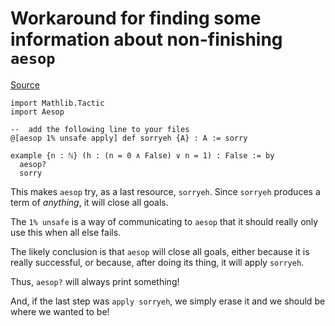 #  Workaround for finding some information about non-finishing `aesop`

[Source](https://leanprover.zulipchat.com/#narrow/stream/113488-general/topic/non-finishing.20.60aesop.3F.60/near/404962767)

```lean
import Mathlib.Tactic
import Aesop

--  add the following line to your files
@[aesop 1% unsafe apply] def sorryeh {A} : A := sorry

example {n : ℕ} (h : (n = 0 ∧ False) ∨ n = 1) : False := by
  aesop?
  sorry
```

This makes `aesop` try, as a last resource, `sorryeh`.
Since `sorryeh` produces a term of *anything*, it will close all goals.

The `1% unsafe` is a way of communicating to `aesop` that it should really only use this when all else fails.

The likely conclusion is that `aesop` will close all goals, either because it is really successful,
or because, after doing its thing, it will apply `sorryeh`.

Thus, `aesop?` will always print something!

And, if the last step was `apply sorryeh`, we simply erase it and we should be where we wanted to be!
